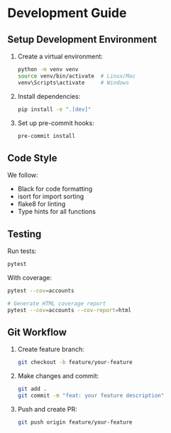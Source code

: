 # Development Guide

## Setup Development Environment

1. Create a virtual environment:
   ```bash
   python -m venv venv
   source venv/bin/activate  # Linux/Mac
   venv\Scripts\activate     # Windows
   ```

2. Install dependencies:
   ```bash
   pip install -e ".[dev]"
   ```

3. Set up pre-commit hooks:
   ```bash
   pre-commit install
   ```

## Code Style

We follow:
- Black for code formatting
- isort for import sorting
- flake8 for linting
- Type hints for all functions

## Testing

Run tests:
```bash
pytest
```

With coverage:
```bash
pytest --cov=accounts

# Generate HTML coverage report
pytest --cov=accounts --cov-report=html
```

## Git Workflow

1. Create feature branch:
   ```bash
   git checkout -b feature/your-feature
   ```

2. Make changes and commit:
   ```bash
   git add .
   git commit -m "feat: your feature description"
   ```

3. Push and create PR:
   ```bash
   git push origin feature/your-feature
   ```